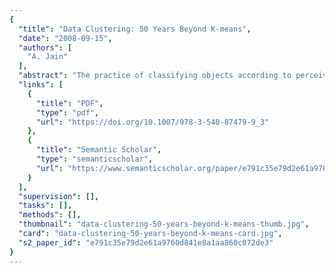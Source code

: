 ```yaml
---
{
  "title": "Data Clustering: 50 Years Beyond K-means",
  "date": "2008-09-15",
  "authors": [
    "A. Jain"
  ],
  "abstract": "The practice of classifying objects according to perceived similarities is the basis for much of science. Organizing data into sensible groupings is one of the most fundamental modes of understanding and learning. As an example, a common scheme of scientific classification puts organisms in to taxonomic ranks: domain, kingdom, phylum, class, etc.). Cluster analysis is the formal study of algorithms and methods for grouping objects according to measured or perceived intrinsic characteristics. Cluster analysis does not use category labels that tag objects with prior identifiers, i.e., class labels. The absence of category information distinguishes cluster analysis (unsupervised learning) from discriminant analysis (supervised learning). The objective of cluster analysis is to simply find a convenient and valid organization of the data, not to establish rules for separating future data into categories.",
  "links": [
    {
      "title": "PDF",
      "type": "pdf",
      "url": "https://doi.org/10.1007/978-3-540-87479-9_3"
    },
    {
      "title": "Semantic Scholar",
      "type": "semanticscholar",
      "url": "https://www.semanticscholar.org/paper/e791c35e79d2e61a9760d841e8a1aa860c072de3"
    }
  ],
  "supervision": [],
  "tasks": [],
  "methods": [],
  "thumbnail": "data-clustering-50-years-beyond-k-means-thumb.jpg",
  "card": "data-clustering-50-years-beyond-k-means-card.jpg",
  "s2_paper_id": "e791c35e79d2e61a9760d841e8a1aa860c072de3"
}
---
```


